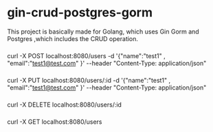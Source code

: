 # gin-crud-postgres-gorm

This project is basically made for Golang, which uses Gin Gorm and Postgres ,which includes the CRUD operation.

###
curl -X POST localhost:8080/users -d '{"name":"test1" , "email":"test1@test.com" }' --header "Content-Type: application/json"
###
curl -X PUT localhost:8080/users/:id -d '{"name":"test1" , "email":"test1@test.com" }' --header "Content-Type: application/json"
###
curl -X DELETE localhost:8080/users/:id
###
curl -X GET localhost:8080/users
